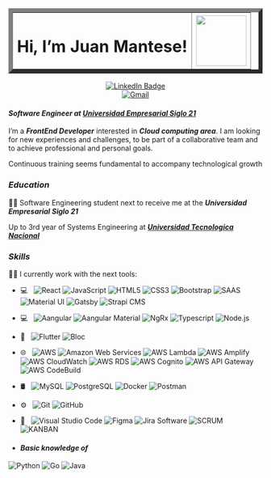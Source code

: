 <div id="header" align="center">
  <table border="8">
    <tr>
      <td><h1 align="center">Hi, I’m Juan Mantese!</h1> </td>
      <td><img src="https://media3.giphy.com/media/jdPMeyv9rn0hZHh8n9/giphy.gif?cid=ecf05e472gs46bvjpdhn1ahc936xxzcsy5wsi5zli8e190e9&rid=giphy.gif&ct=s" width="100"/></td>
    </tr>
  </table>
  
  <div id="badges">
    <a href="https://www.linkedin.com/in/juan-mantese-036045210/">
      <img src="https://img.shields.io/badge/LinkedIn-blue?style=for-the-badge&logo=linkedin&logoColor=white" alt="LinkedIn Badge"/>
    </a>
    <div>
      <a href="https://mail.google.com/mail/u/0/#inbox?compose=GTvVlcRwQZtRJChxlXPzdMgPbHXltvdwCfcBHrznjZHFQRjXdJDCPCqQGPFkfsfXdGbgzWKBVzGKp">
        <img src="https://img.shields.io/static/v1?style=for-the-badge&message=Gmail&color=EA4335&logo=Gmail&logoColor=FFFFFF&label=" alt="Gmail"/>    
      </a>
    </div>
  </div>
</div>

<div id="body">
  <h4><em>Software Engineer at <a href=https://www.21.edu.ar target="_blank"/>Universidad Empresarial Siglo 21</a> </em></h4>

  <p>I’m a <em><b>FrontEnd Developer</b></em> interested in <em><b>Cloud computing area</b></em>. I am looking for new experiences and challenges, to be part of a collaborative team and to achieve professional and personal goals.</p>

  <p>Continuous training seems fundamental to accompany technological growth </p>

  <h3><em>Education</em></h3>
  <p> 🧑‍🎓 Software Engineering student next to receive me at the <em><b>Universidad Empresarial Siglo 21</b></em> </p>
  <p> Up to 3rd year of Systems Engineering at <em><b><a href=https://www.utn.edu.ar/es/ target="_blank"/>Universidad Tecnologica Nacional</a></b></em> </p>

  <h3><em>Skills</em></h3>
  <p>👨‍💻 I currently work with the next tools:</p>

  - 💻 &nbsp;
   ![React](https://img.shields.io/static/v1?style=for-the-badge&message=React&color=222222&logo=React&logoColor=61DAFB&label=)
   ![JavaScript](https://img.shields.io/static/v1?style=for-the-badge&message=JavaScript&color=222222&logo=JavaScript&logoColor=F7DF1E&label=)
   ![HTML5](https://img.shields.io/static/v1?style=for-the-badge&message=HTML5&color=E34F26&logo=HTML5&logoColor=FFFFFF&label=)
   ![CSS3](https://img.shields.io/static/v1?style=for-the-badge&message=CSS3&color=1572B6&logo=CSS3&logoColor=FFFFFF&label=)
   ![Bootstrap](https://img.shields.io/badge/Bootstrap-563D7C?style=for-the-badge&logo=bootstrap&logoColor=white)
   ![SAAS](https://img.shields.io/badge/Sass-CC6699?style=for-the-badge&logo=sass&logoColor=white)
   ![Material UI](https://img.shields.io/badge/Material--UI-0081CB?style=for-the-badge&logo=material-ui&logoColor=white)
   ![Gatsby](https://img.shields.io/badge/Gatsby-663399?style=for-the-badge&logo=gatsby&logoColor=white)
   ![Strapi CMS](https://img.shields.io/badge/Strapi-4945ff?style=for-the-badge&logo=strapi&logoColor=white)

  - 💻 &nbsp;
   ![Aangular](https://img.shields.io/badge/Angular-DD0031?style=for-the-badge&logo=angular&logoColor=white)
   ![Aangular Material](https://img.shields.io/badge/Angular_Material-ec8f25?style=for-the-badge&logo=angular&logoColor=white)
   ![NgRx](https://img.shields.io/badge/NgRx-472f4c?style=for-the-badge&logo=ngrx&logoColor=white)
   ![Typescript](https://img.shields.io/badge/TypeScript-007ACC?style=for-the-badge&logo=typescript&logoColor=white)
   ![Node.js](https://img.shields.io/static/v1?style=for-the-badge&message=Node.js&color=339933&logo=Node.js&logoColor=FFFFFF&label=)
   
  - 📱 &nbsp;
   ![Flutter](https://img.shields.io/static/v1?style=for-the-badge&message=Flutter&color=1572B6&logo=Flutter&logoColor=FFFFFF&label=)
   ![Bloc](https://img.shields.io/static/v1?style=for-the-badge&message=Bloc&color=1572B6&logo=Bloc&logoColor=FFFFFF&label=)

  - 🌐 &nbsp;
   ![AWS](https://img.shields.io/badge/AWS-d86624?style=for-the-badge&logo=amazonwebservices&logoColor=white)
   ![Amazon Web Services](https://img.shields.io/badge/Amazon_Web_Services-232F3E?style=for-the-badge&logo=amazonwebservices&logoColor=white)
   ![AWS Lambda](https://img.shields.io/badge/AWS_Lambda-d86624?style=for-the-badge&logo=awslambda&logoColor=white)
   ![AWS Amplify](https://img.shields.io/badge/AWS_Amplify-232F3E?style=for-the-badge&logo=awsamplify&logoColor=white)
   ![AWS CloudWatch](https://img.shields.io/badge/AWS_CloudWatch-232F3E?style=for-the-badge&logo=awscloudwatch&logoColor=white)
   ![AWS RDS](https://img.shields.io/badge/AWS_RDS-232F3E?style=for-the-badge&logo=awsrds&logoColor=white)
   ![AWS Cognito](https://img.shields.io/badge/AWS_Cognito-232F3E?style=for-the-badge&logo=awscognito&logoColor=white)
   ![AWS API Gateway](https://img.shields.io/badge/AWS_API_Gateway-232F3E?style=for-the-badge&logo=awsapigateway&logoColor=white)
   ![AWS CodeBuild](https://img.shields.io/badge/AWS_CodeBuild-232F3E?style=for-the-badge&logo=awscodebuild&logoColor=white)

  - 🛢 &nbsp;
   ![MySQL](https://img.shields.io/static/v1?style=for-the-badge&message=MySQL&color=336790&logo=MySQL&logoColor=FFFFFF&label=)
   ![PostgreSQL](https://img.shields.io/static/v1?style=for-the-badge&message=PostgreSQL&color=4169E1&logo=PostgreSQL&logoColor=FFFFFF&label=)
   ![Docker](https://img.shields.io/badge/Docker-3498DB?style=for-the-badge&logo=docker&logoColor=white)
   ![Postman](https://img.shields.io/static/v1?style=for-the-badge&message=Postman&color=FF6C37&logo=Postman&logoColor=FFFFFF&label=)

  - ⚙️ &nbsp;
   ![Git](https://img.shields.io/static/v1?style=for-the-badge&message=Git&color=F05032&logo=Git&logoColor=FFFFFF&label=)
   ![GitHub](https://img.shields.io/static/v1?style=for-the-badge&message=GitHub&color=181717&logo=GitHub&logoColor=FFFFFF&label=)

  - 🔧 &nbsp;
   ![Visual Studio Code](https://img.shields.io/static/v1?style=for-the-badge&message=Visual+Studio+Code&color=366bac&logo=Visual+Studio+Code&logoColor=FFFFFF&label=)
   ![Figma](https://img.shields.io/badge/Figma-363841?style=for-the-badge&logo=figma&logoColor=white)
   ![Jira Software](https://img.shields.io/static/v1?style=for-the-badge&message=Jira+Software&color=3865ee&logo=jira&logoColor=FFFFFF&label=)
   ![SCRUM](https://img.shields.io/badge/SCRUM-232F3E?style=for-the-badge&logo=awscodebuild&logoColor=white)
   ![KANBAN](https://img.shields.io/badge/KANBAN-232F3E?style=for-the-badge&logo=awscodebuild&logoColor=white)


  - <h4><em>Basic knowledge of </em></h4>
   ![Python](https://img.shields.io/badge/Python-3c78a9?style=for-the-badge&logo=python&logoColor=white)
   ![Go](https://img.shields.io/badge/Go-00ADD8?style=for-the-badge&logo=go&logoColor=white)
   ![Java](https://img.shields.io/badge/Java-F7DF1E?style=for-the-badge&logo=openjdk&logoColor=black)

</div>
